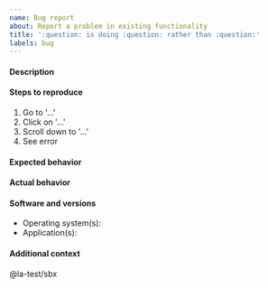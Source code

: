 ```yaml
---
name: Bug report
about: Report a problem in existing functionality
title: ':question: is doing :question: rather than :question:'
labels: bug
---
```


<!--
BEFORE SUBMITTING, please:
1) Search if this issue has not been reported here before.
2) Choose a proper title above.
3) Delete any comment bloc such as this one.
-->

#### Description
<!-- A few words describing the problem -->

#### Steps to reproduce
<!-- Take those notes while reproducing it your-self, if possible -->
1. Go to '...'
2. Click on '...'
3. Scroll down to '...'
4. See error

#### Expected behavior
<!-- Describe what you expected to happen -->

#### Actual behavior
<!-- Describe what actualy happen instead, and how often -->

#### Software and versions
<!-- Help other to reproduce the problem elsewhere -->
- Operating system(s): <!-- e.g.: OS X, Windows 11, Android 10 -->
- Application(s): <!-- e.g.: myApp 1.2.3, Safari 6, Firefox 104 -->

#### Additional context
<!-- Add any other context about the problem here -->
<!-- E.g.: logs and/or screenshots, if possible -->

<!-- Remove or change the following to notify someone else -->
@la-test/sbx
